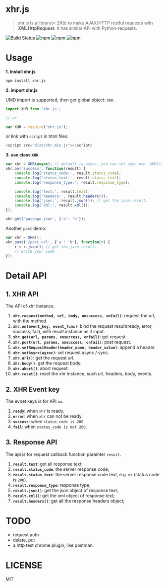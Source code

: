 # xhr.js

> xhr.js is a library(< 2Kb) to make AJAX/HTTP restful requests with **XMLHttpRequest**. It has similar API with Python-requests.

[![Build Status](https://travis-ci.org/hustcc/xhr.js.svg?branch=master)](https://travis-ci.org/hustcc/xhr.js) [![npm](https://img.shields.io/npm/v/xhr.js.svg?style=flat-square)](https://www.npmjs.com/package/xhr.js) [![npm](https://img.shields.io/npm/dt/xhr.js.svg?style=flat-square)](https://www.npmjs.com/package/xhr.js) [![npm](https://img.shields.io/npm/l/xhr.js.svg?style=flat-square)](https://www.npmjs.com/package/xhr.js)


# Usage

**1. Install xhr.js**

```sh
npm install xhr.js
```

**2. import xhr.js**


UMD import is supported, then get global object: `XHR`.

```js
import XHR from 'xhr.js';

// or

var XHR = require("xhr.js");
```

or link with `script` in html files: 

```js
<script src="dist/xhr.min.js"></script>
```

**3. use class `XHR`**

```js
var xhr = XHR(async); // default is async. you can set sync use  XHR(false)
xhr.on('success', function(result) {
	console.log('status_code:', result.status_code);
	console.log('status_text:', result.status_text);
	console.log('response_type:', result.response_type);

	console.log('text:', result.text);
	console.log('headers:', result.headers());
	console.log('json:', result.json()); // get the json result.
	console.log('xml:', result.xml());
});

xhr.get('package.json', {'a': 'b'});
```

Another `post` demo:

```js
var xhr = XHR();
xhr.post('/post_url', {'a': 'b'}, function(r) {
	r = r.json(); // get the json result.
	// write your code
});
```


# Detail API

## 1. XHR API

The API of xhr instance.

1. **`xhr.request(method, url, body, onsuccess, onfail)`**: request the url, with the method.
2. **`xhr.on(event_key, event_func)`**: bind the request result(ready, error, success, fail), with result instance as it input.
2. **`xhr.get(url, params, onsuccess, onfail)`**: get request.
3. **`xhr.post(url, params, onsuccess, onfail)`**: post request.
4. **`xhr.setRequestHeader(header_name, header_value)`**: append a header.
5. **`xhr.setAsync(aysnc)`**: set request async / sync.
6. **`xhr.url()`**: get the request url.
7. **`xhr.body()`**: get the request body.
8. **`xhr.abort()`**: abort request.
9. **`xhr.reset()`**: reset the xhr instance, such url, headers, body, events.


## 2. XHR Event key

The evnet keys is for API `on`.

1. **`ready`**: when `xhr` is ready.
2. **`error`**: when `xhr` can not be ready.
3. **`success`**: when `status_code is 200`.
4. **`fail`**: when `status_code is not 200`.

## 3. Response API

The api is for request callback function paramter `result`.

1. **`result.text`**: get all response text;
2. **`result.status_code`**: the server response code;
3. **`result.status_text`**: the server response code text, e.g. `ok` (status code is `200`).
4. **`result.response_type`**: response type;
5. **`result.json()`**: get the json object of response text;
6. **`result.xml()`**: get the xml object of response text;
7. **`result.headers()`**: get all the response headers object;


# TODO

 - request auth
 - delete, put
 - a http test chrome plugin, like postman.


# LICENSE

MIT